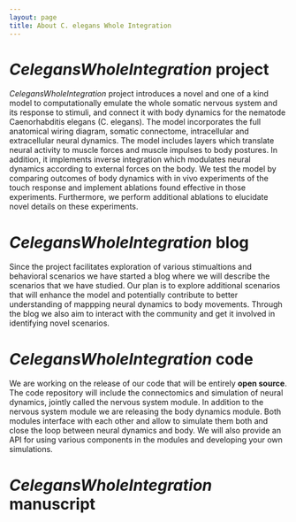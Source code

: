 ```yaml
---
layout: page
title: About C. elegans Whole Integration
---
```


# _CelegansWholeIntegration_ project

_CelegansWholeIntegration_ project introduces a novel and one of a kind model to computationally emulate the whole somatic nervous system and its response to stimuli, and connect it with body dynamics for the nematode Caenorhabditis elegans (C. elegans). 
The model incorporates the full anatomical wiring diagram, somatic connectome, intracellular and extracellular neural dynamics. The model includes layers which translate neural activity to muscle forces and muscle impulses to body postures. 
In addition, it implements inverse integration which modulates neural dynamics according to external forces on the body. 
We test the model by comparing outcomes of body dynamics with in vivo experiments of the touch response and implement ablations found effective in those experiments. 
Furthermore, we perform additional ablations to elucidate novel details on these experiments.

# _CelegansWholeIntegration_ blog

Since the project facilitates exploration of various stimualtions and behavioral scenarios we have started a blog where we will describe the scenarios that we have studied. Our plan is to explore additional scenarios that will enhance the model and potentially contribute to better understanding of mappping neural dynamics to body movements. Through the blog we also aim to interact with the community and get it involved in identifying novel scenarios.

# _CelegansWholeIntegration_ code
We are working on the release of our code that will be entirely **open source**. The code repository will include the connectomics and simulation of neural dynamics, jointly called the nervous system module. In addition to the nervous system module we are releasing the body dynamics module. Both modules interface with each other and allow to simulate them both and close the loop between neural dynamics and body. We will also provide an API for using various components in the modules and developing your own simulations.

# _CelegansWholeIntegration_ manuscript
